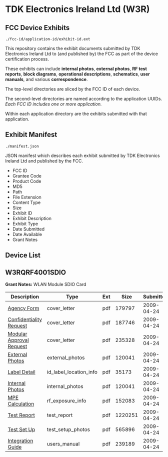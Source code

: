 # TDK Electronics Ireland Ltd (W3R)
## FCC Device Exhibits

```
./fcc-id/application-id/exhibit-id.ext
```

This repository contains the exhibit documents submitted by TDK Electronics Ireland Ltd to (and published by) the FCC as part of the device certification process.

These exhibits can include **internal photos**, **external photos**, **RF test reports**, **block diagrams**, **operational descriptions**, **schematics**, **user manuals**, and various **correspondence**.

The top-level directories are sliced by the FCC ID of each device.

The second-level directories are named according to the application UUIDs. *Each FCC ID includes one or more application.*

Within each application directory are the exhibits submitted with that application. 

## Exhibit Manifest

```
./manifest.json
```

JSON manifest which describes each exhibit submitted by TDK Electronics Ireland Ltd and published by the FCC.

- FCC ID
- Grantee Code
- Product Code
- MD5
- Path
- File Extension
- Content Type
- Size
- Exhibit ID
- Exhibit Description
- Exhibit Type
- Date Submitted
- Date Available
- Grant Notes

## Device List
## W3RQRF4001SDIO
**Grant Notes:** WLAN Module SDIO Card

| Description | Type | Ext | Size | Submitted | Available |
| ----------- | ---- | --- | ---- | --------- | --------- |
| [Agency Form](W3RQRF4001SDIO/05f88ca97a894aeb5ba709ecbe8ac88b/1101207.pdf) | cover_letter | pdf | 179797 | 2009-04-24 | 2009-04-24 |
| [Confidentiality Request](W3RQRF4001SDIO/05f88ca97a894aeb5ba709ecbe8ac88b/1101208.pdf) | cover_letter | pdf | 187746 | 2009-04-24 | 2009-04-24 |
| [Modular Approval Request](W3RQRF4001SDIO/05f88ca97a894aeb5ba709ecbe8ac88b/1101209.pdf) | cover_letter | pdf | 235328 | 2009-04-24 | 2009-04-24 |
| [External Photos](W3RQRF4001SDIO/05f88ca97a894aeb5ba709ecbe8ac88b/1101211.pdf) | external_photos | pdf | 120041 | 2009-04-24 | 2009-04-24 |
| [Label Detail](W3RQRF4001SDIO/05f88ca97a894aeb5ba709ecbe8ac88b/1101212.pdf) | id_label_location_info | pdf | 35173 | 2009-04-24 | 2009-04-24 |
| [Internal Photos](W3RQRF4001SDIO/05f88ca97a894aeb5ba709ecbe8ac88b/1101211.pdf) | internal_photos | pdf | 120041 | 2009-04-24 | 2009-04-24 |
| [MPE Calculation](W3RQRF4001SDIO/05f88ca97a894aeb5ba709ecbe8ac88b/1101219.pdf) | rf_exposure_info | pdf | 152083 | 2009-04-24 | 2009-04-24 |
| [Test Report](W3RQRF4001SDIO/05f88ca97a894aeb5ba709ecbe8ac88b/1101216.pdf) | test_report | pdf | 1220251 | 2009-04-24 | 2009-04-24 |
| [Test Set Up](W3RQRF4001SDIO/05f88ca97a894aeb5ba709ecbe8ac88b/1101217.pdf) | test_setup_photos | pdf | 565896 | 2009-04-24 | 2009-04-24 |
| [Integration Guide](W3RQRF4001SDIO/05f88ca97a894aeb5ba709ecbe8ac88b/1101218.pdf) | users_manual | pdf | 239189 | 2009-04-24 | 2009-04-24 |
